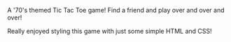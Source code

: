 A '70's themed Tic Tac Toe game! Find a friend and play over and over and over! 

Really enjoyed styling this game with just some simple HTML and CSS!
